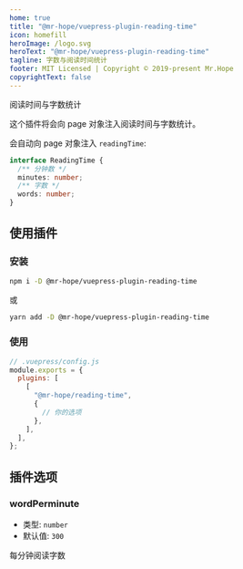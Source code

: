 ```yaml
---
home: true
title: "@mr-hope/vuepress-plugin-reading-time"
icon: homefill
heroImage: /logo.svg
heroText: "@mr-hope/vuepress-plugin-reading-time"
tagline: 字数与阅读时间统计
footer: MIT Licensed | Copyright © 2019-present Mr.Hope
copyrightText: false
---
```


阅读时间与字数统计

这个插件将会向 page 对象注入阅读时间与字数统计。

会自动向 page 对象注入 `readingTime`:

```ts
interface ReadingTime {
  /** 分钟数 */
  minutes: number;
  /** 字数 */
  words: number;
}
```

## 使用插件

### 安装

```bash
npm i -D @mr-hope/vuepress-plugin-reading-time
```

或

```bash
yarn add -D @mr-hope/vuepress-plugin-reading-time
```

### 使用

```js
// .vuepress/config.js
module.exports = {
  plugins: [
    [
      "@mr-hope/reading-time",
      {
        // 你的选项
      },
    ],
  ],
};
```

## 插件选项

### wordPerminute

- 类型: `number`
- 默认值: `300`

每分钟阅读字数
